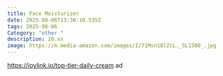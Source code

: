```yaml
---
title: Face Moisturizer
date: 2025-08-06T13:30:10.535Z
tags: 2025-08-06
Category: "other "
description: 20.xx
image: https://m.media-amazon.com/images/I/71Msn18lZcL._SL1500_.jpg
---
```

https://joylink.io/top-tier-daily-cream ad